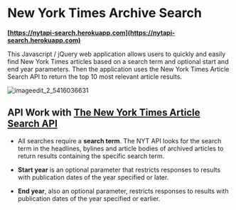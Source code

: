 # New York Times Archive Search

**[https://nytapi-search.herokuapp.com](https://nytapi-search.herokuapp.com)**

This Javascript / jQuery web application allows users to quickly and easily find New York Times articles based on a search term and optional start and end year parameters. Then the application uses the New York Times Article Search API to return the top 10 most relevant article results.

![imageedit_2_5416036631](https://cloud.githubusercontent.com/assets/18673328/19897138/2420ba3c-a014-11e6-9e0a-a594882932f5.jpg)

## API Work with [**The New York Times Article Search API**](https://developer.nytimes.com/)

- All searches require a **search term**. The NYT API looks for the search term in the headlines, bylines and article bodies of archived articles to return results containing the specific search term.

- **Start year** is an optional parameter that restricts responses to results with publication dates of the year specified or later.

- **End year**, also an optional parameter, restricts responses to results with publication dates of the year specified or earlier.
